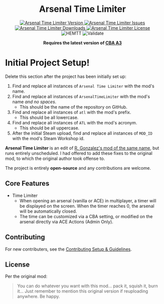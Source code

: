 <!-- If you want to make changes to this README, you need to also modify the README.md in the docs folder as well -->

<h1 align="center">Arsenal Time Limiter</h1>
<p align="center">
    <a href="https://github.com/DartsArmaMods/ArsenalTimeLimiter/releases/latest">
        <img src="https://img.shields.io/badge/Version-0.0.0-blue?style=flat-square" alt="Arsenal Time Limiter Version">
    </a>
    <a href="https://github.com/DartsArmaMods/ArsenalTimeLimiter/issues">
        <img src="https://img.shields.io/github/issues-raw/DartsArmaMods/ArsenalTimeLimiter.svg?style=flat-square&label=Issues" alt="Arsenal Time Limiter Issues">
    </a>
    <a href="https://steamcommunity.com/sharedfiles/filedetails/?id=MOD_ID">
        <img src="https://img.shields.io/steam/downloads/MOD_ID.svg?style=flat-square&label=Downloads" alt="Arsenal Time Limiter Downloads">
    </a>
    <a href="https://github.com/DartsArmaMods/ArsenalTimeLimiter/blob/master/LICENSE">
        <img src="https://img.shields.io/badge/License-APL ND-red?style=flat-square" alt="Arsenal Time Limiter License">
    </a>
    <br>
    <img src="https://img.shields.io/github/actions/workflow/status/DartsArmaMods/ArsenalTimeLimiter/hemtt.yml?style=flat-square&label=HEMTT" alt="HEMTT">
    <img src="https://img.shields.io/github/actions/workflow/status/DartsArmaMods/ArsenalTimeLimiter/arma.yml?style=flat-square&label=Validate" alt="Validate">
</p>

<p align="center">
    <b>Requires the latest version of <a href="https://github.com/CBATeam/CBA_A3/releases/latest">CBA A3</a></b>
</p>

# Initial Project Setup!
Delete this section after the project has been initially set up:
1. Find and replace all instances of `Arsenal Time Limiter` with the mod's name.
2. Find and replace all instances of `ArsenalTimeLimiter` with the mod's name *and no spaces*.
   - This should be the name of the repository on GitHub.
3. Find and replace all instances of `atl` with the mod's prefix.
   - This should be all lowercase.
4. Find and replace all instances of `ATL` with the mod's acronym.
   - This should be all uppercase.
5. After the initial Steam upload, find and replace all instances of `MOD_ID` with the mod's Steam Workshop id.

**Arsenal Time Limiter** is an edit of [R. Gonzalez's mod of the same name](https://steamcommunity.com/sharedfiles/filedetails/?id=3407083413), but runs entirely unscheduled. I had offered to add these fixes to the original mod, to which the original author took offense to.

The project is entirely **open-source** and any contributions are welcome.

## Core Features
- Time Limiter
  - When opening an arsenal (vanilla or ACE) in multiplayer, a timer will be displayed on the screen. When the timer reaches 0, the arsenal will be automatically closed.
  - The time can be customized via a CBA setting, or modified on the arsenal directly via ACE Actions (Admin Only).

## Contributing
For new contributers, see the [Contributing Setup & Guidelines](./.github/CONTRIBUTING.md).

## License
Per the original mod:
> You can do whatever you want with this mod... pack it, squish it, burn it... Just remember to mention this original version if reuploading anywhere. Be happy.
